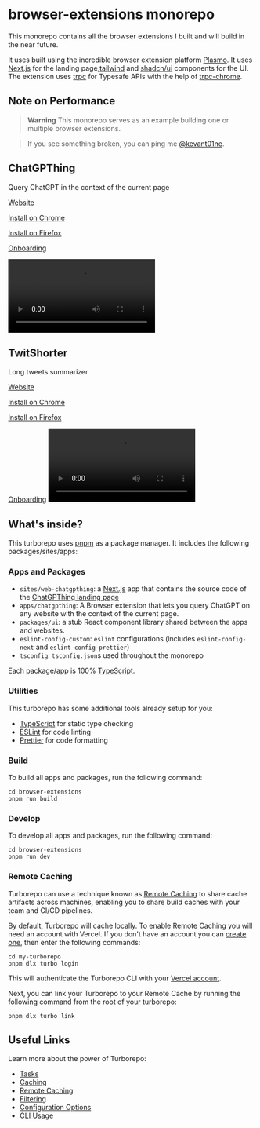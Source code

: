 # browser-extensions monorepo

This monorepo contains all the browser extensions I built and will build in the near future.

It uses built using the incredible browser extension platform [Plasmo](https://plasmo.com). It uses [Next.js](https://nextjs.org/) for the landing page,[tailwind](https://tailwindcss.com/) and [shadcn/ui](https://github.com/shadcn/ui) components for the UI. The extension uses [trpc](https://trpc.io/) for Typesafe APIs with the help of [trpc-chrome](https://github.com/jlalmes/trpc-chrome).

## Note on Performance

> **Warning**
> This monorepo serves as an example building one or multiple browser extensions.

> If you see something broken, you can ping me [@kevant01ne](https://twitter.com/kevant01ne).

## ChatGPThing

Query ChatGPT in the context of the current page

[Website](https://browser-apps.vercel.app/chatgpthing?utm_source=github-repo)

[Install on Chrome](https://chrome.google.com/webstore/detail/chatgpthing/amiibkaljanlkpjljhlkgjdfemgkklbo?hl=en&authuser=0&utm_source=github-repo)

[Install on Firefox](https://addons.mozilla.org/en-US/firefox/addon/chatgpthing/?utm_source=github-repo)

[Onboarding](https://github.com/kant01ne/browser-extensions/tree/main/apps/chatgpthing#onboarding)

<video src="https://user-images.githubusercontent.com/5072452/216819491-ae457647-6465-4fb8-864c-193a92dc1b48.mp4"></video>

## TwitShorter

Long tweets summarizer

[Website](https://browser-apps.vercel.app/twitshorter?utm_source=github-repo)

[Install on Chrome](https://chrome.google.com/webstore/detail/kdmhppbhoolbfkmfegijgkaffnpellhh/?hl=en&authuser=0&utm_source=github-repo)

[Install on Firefox](https://addons.mozilla.org/en-US/firefox/addon/twitshorter/?utm_source=github-repo)

[Onboarding](https://github.com/kant01ne/browser-extensions/tree/main/apps/twitshorter#onboarding)
<video src="https://user-images.githubusercontent.com/5072452/218632182-9fb7eeba-d238-44ad-ae86-1c816c387ba7.mp4"></video>

## What's inside?

This turborepo uses [pnpm](https://pnpm.io) as a package manager. It includes the following packages/sites/apps:

### Apps and Packages

- `sites/web-chatgpthing`: a [Next.js](https://nextjs.org/) app that contains the source code of the [ChatGPThing landing page](https://chatgpthing.vercel.app/)
- `apps/chatgpthing`: A Browser extension that lets you query ChatGPT on any website with the context of the current page.
- `packages/ui`: a stub React component library shared between the apps and websites.
- `eslint-config-custom`: `eslint` configurations (includes `eslint-config-next` and `eslint-config-prettier`)
- `tsconfig`: `tsconfig.json`s used throughout the monorepo

Each package/app is 100% [TypeScript](https://www.typescriptlang.org/).

### Utilities

This turborepo has some additional tools already setup for you:

- [TypeScript](https://www.typescriptlang.org/) for static type checking
- [ESLint](https://eslint.org/) for code linting
- [Prettier](https://prettier.io) for code formatting

### Build

To build all apps and packages, run the following command:

```
cd browser-extensions
pnpm run build
```

### Develop

To develop all apps and packages, run the following command:

```
cd browser-extensions
pnpm run dev
```

### Remote Caching

Turborepo can use a technique known as [Remote Caching](https://turbo.build/repo/docs/core-concepts/remote-caching) to share cache artifacts across machines, enabling you to share build caches with your team and CI/CD pipelines.

By default, Turborepo will cache locally. To enable Remote Caching you will need an account with Vercel. If you don't have an account you can [create one](https://vercel.com/signup), then enter the following commands:

```
cd my-turborepo
pnpm dlx turbo login
```

This will authenticate the Turborepo CLI with your [Vercel account](https://vercel.com/docs/concepts/personal-accounts/overview).

Next, you can link your Turborepo to your Remote Cache by running the following command from the root of your turborepo:

```
pnpm dlx turbo link
```

## Useful Links

Learn more about the power of Turborepo:

- [Tasks](https://turbo.build/repo/docs/core-concepts/monorepos/running-tasks)
- [Caching](https://turbo.build/repo/docs/core-concepts/caching)
- [Remote Caching](https://turbo.build/repo/docs/core-concepts/remote-caching)
- [Filtering](https://turbo.build/repo/docs/core-concepts/monorepos/filtering)
- [Configuration Options](https://turbo.build/repo/docs/reference/configuration)
- [CLI Usage](https://turbo.build/repo/docs/reference/command-line-reference)
